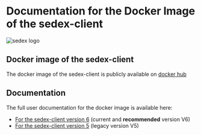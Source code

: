 # Documentation for the Docker Image of the sedex-client


![sedex logo](https://raw.githubusercontent.com/sedexdev/sedexdev/master/sedex-logo.png)

## Docker image of the sedex-client
The docker image of the sedex-client is publicly available on [docker hub](https://hub.docker.com/r/sedexch/sedex-client)
 
## Documentation
The full user documentation for the docker image is available here:

- [For the sedex-client version 6](/v6) (current and **recommended** version V6)
- [For the sedex-client version 5](/v5) (legacy version V5)

 